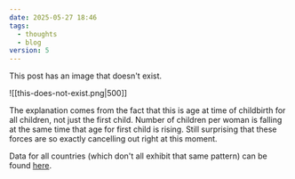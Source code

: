 ```yaml
---
date: 2025-05-27 18:46
tags:
  - thoughts
  - blog
version: 5
---
```

This post has an image that doesn't exist.

![[this-does-not-exist.png|500]]

The explanation comes from the fact that this is age at time of childbirth for all children, not just the first child. Number of children per woman is falling at the same time that age for first child is rising. Still surprising that these forces are so exactly cancelling out right at this moment. 

Data for all countries (which don't all exhibit that same pattern) can be found [here](https://ourworldindata.org/grapher/period-average-age-of-mothers). 

